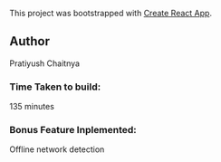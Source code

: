 This project was bootstrapped with [Create React App](https://github.com/facebook/create-react-app).

## Author

Pratiyush Chaitnya

### Time Taken to build:

135 minutes

### Bonus Feature Inplemented:
Offline network detection

